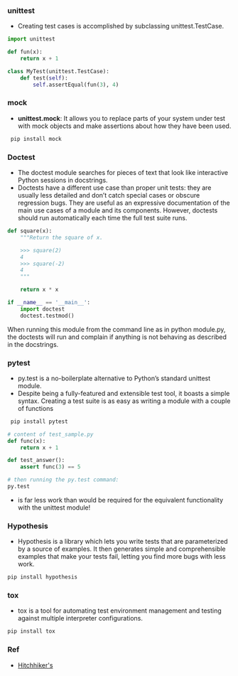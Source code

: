 ### unittest
- Creating test cases is accomplished by subclassing unittest.TestCase.
```python
import unittest

def fun(x):
    return x + 1

class MyTest(unittest.TestCase):
    def test(self):
        self.assertEqual(fun(3), 4)
```
### mock
- **unittest.mock**: It allows you to replace parts of your system under test with mock objects and make assertions about how they have been used.
```bash
 pip install mock
```
### Doctest
- The doctest module searches for pieces of text that look like interactive Python sessions in docstrings.
- Doctests have a different use case than proper unit tests: they are usually less detailed and don’t catch special cases or obscure regression bugs. They are useful as an expressive documentation of the main use cases of a module and its components. However, doctests should run automatically each time the full test suite runs.
```python
def square(x):
    """Return the square of x.

    >>> square(2)
    4
    >>> square(-2)
    4
    """

    return x * x

if __name__ == '__main__':
    import doctest
    doctest.testmod()
```
When running this module from the command line as in python module.py, the doctests will run and complain if anything is not behaving as described in the docstrings.


### pytest
- py.test is a no-boilerplate alternative to Python’s standard unittest module.
- Despite being a fully-featured and extensible test tool, it boasts a simple syntax. Creating a test suite is as easy as writing a module with a couple of functions
```bash
 pip install pytest
```
```python
# content of test_sample.py
def func(x):
    return x + 1

def test_answer():
    assert func(3) == 5
```
```bash
# then running the py.test command:
py.test
```
- is far less work than would be required for the equivalent functionality with the unittest module!

### Hypothesis
- Hypothesis is a library which lets you write tests that are parameterized by a source of examples. It then generates simple and comprehensible examples that make your tests fail, letting you find more bugs with less work.
```bash
pip install hypothesis
```

### tox
- tox is a tool for automating test environment management and testing against multiple interpreter configurations.
```bash
pip install tox
```

### Ref
- [Hitchhiker's](https://docs.python-guide.org/writing/tests/)